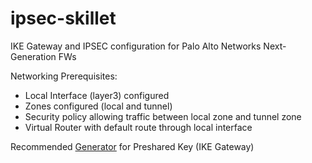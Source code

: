 # ipsec-skillet
IKE Gateway and IPSEC configuration for Palo Alto Networks Next-Generation FWs


Networking Prerequisites:
 - Local Interface (layer3) configured
 - Zones configured (local and tunnel)
 - Security policy allowing traffic between local zone and tunnel zone
 - Virtual Router with default route through local interface 


Recommended [Generator](https://cloud.google.com/network-connectivity/docs/vpn/how-to/generating-pre-shared-key) for Preshared Key (IKE Gateway)
